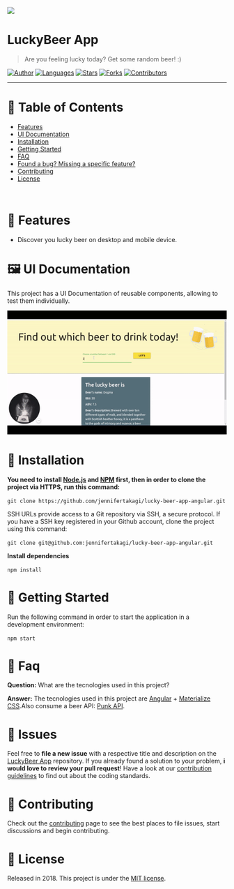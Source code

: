 <p align="left">
   <img src="docs/logo.png" />
</p>

# LuckyBeer App

> Are you feeling lucky today? Get some random beer! :)

[![Author](https://img.shields.io/badge/author-jennifertakagi-ff9000?style=flat-square)](https://github.com/jennifertakagi)
[![Languages](https://img.shields.io/github/languages/count/jennifertakagi/lucky-beer-app-angular?color=%23ff9000&style=flat-square)](#)
[![Stars](https://img.shields.io/github/stars/jennifertakagi/lucky-beer-app-angular?color=ff9000&style=flat-square)](https://github.com/jennifertakagi/news-app-react/stargazers)
[![Forks](https://img.shields.io/github/forks/jennifertakagi/lucky-beer-app-angular?color=%23ff9000&style=flat-square)](https://github.com/jennifertakagi/news-app-react/network/members)
[![Contributors](https://img.shields.io/github/contributors/jennifertakagi/lucky-beer-app-angular?color=ff9000&style=flat-square)](https://github.com/jennifertakagi/news-app-react/graphs/contributors)

---

# :pushpin: Table of Contents

* [Features](#rocket-features)
* [UI Documentation](#framed_picture-ui-documentation)
* [Installation](#construction_worker-installation)
* [Getting Started](#runner-getting-started)
* [FAQ](#postbox-faq)
* [Found a bug? Missing a specific feature?](#bug-issues)
* [Contributing](#tada-contributing)
* [License](#closed_book-license)

<br />

# :rocket: Features

* Discover you lucky beer on desktop and mobile device.

# :framed_picture: UI Documentation
This project has a UI Documentation of reusable components, allowing to test them individually.

<p align="left">
   <img src="docs/lucky-beer-app.gif" />
</p>

# :construction_worker: Installation

**You need to install [Node.js](https://nodejs.org/en/download/) and [NPM](https://www.npmjs.com/) first, then in order to clone the project via HTTPS, run this command:**

```git clone https://github.com/jennifertakagi/lucky-beer-app-angular.git```

SSH URLs provide access to a Git repository via SSH, a secure protocol. If you have a SSH key registered in your Github account, clone the project using this command:

```git clone git@github.com:jennifertakagi/lucky-beer-app-angular.git```

**Install dependencies**

```npm install```

# :runner: Getting Started

Run the following command in order to start the application in a development environment:

```npm start```

# :postbox: Faq

**Question:** What are the tecnologies used in this project?

**Answer:** The tecnologies used in this project are [Angular](https://angularjs.org/) + [Materialize CSS](https://materializecss.com/getting-started.html).Also consume a beer API: [Punk API](https://api.punkapi.com/v2/beers/).

# :bug: Issues

Feel free to **file a new issue** with a respective title and description on the [LuckyBeer App](https://github.com/jennifertakagi/lucky-beer-app-angular/issues) repository. If you already found a solution to your problem, **i would love to review your pull request**! Have a look at our [contribution guidelines](https://github.com/jennifertakagi/lucky-beer-app-angular/blob/master/CONTRIBUTING.md) to find out about the coding standards.

# :tada: Contributing

Check out the [contributing](https://github.com/jennifertakagi/lucky-beer-app-angular/blob/master/CONTRIBUTING.md) page to see the best places to file issues, start discussions and begin contributing.

# :closed_book: License

Released in 2018.
This project is under the [MIT license](https://github.com/jennifertakagi/lucky-beer-app-angular/master/LICENSE).
